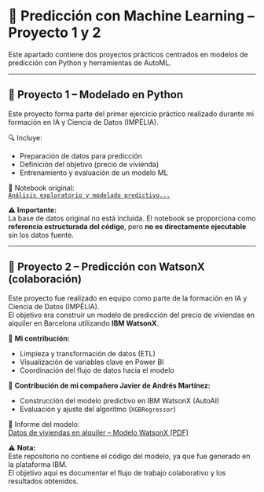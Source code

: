 # 🤖 Predicción con Machine Learning – Proyecto 1 y 2

Este apartado contiene dos proyectos prácticos centrados en modelos de predicción con Python y herramientas de AutoML.

---

## 🧠 Proyecto 1 – Modelado en Python

Este proyecto forma parte del primer ejercicio práctico realizado durante mi formación en IA y Ciencia de Datos (IMPÈLIA).

🔍 Incluye:
- Preparación de datos para predicción
- Definición del objetivo (precio de vivienda)
- Entrenamiento y evaluación de un modelo ML

📎 Notebook original:  
[`Análisis exploratorio y modelado predictivo...`](../ETL_Python/Análisis%20exploratorio%20y%20modelado%20predictivo%20de%20precios%20de%20viviendas%20en%20Barcelona.ipynb)

⚠️ **Importante:**  
La base de datos original no está incluida. El notebook se proporciona como **referencia estructurada del código**, pero **no es directamente ejecutable** sin los datos fuente.

---

## 🧠 Proyecto 2 – Predicción con WatsonX (colaboración)

Este proyecto fue realizado en equipo como parte de la formación en IA y Ciencia de Datos (IMPÈLIA).  
El objetivo era construir un modelo de predicción del precio de viviendas en alquiler en Barcelona utilizando **IBM WatsonX**.

🔹 **Mi contribución:**  
- Limpieza y transformación de datos (ETL)  
- Visualización de variables clave en Power BI  
- Coordinación del flujo de datos hacia el modelo

🔹 **Contribución de mi compañero Javier de Andrés Martínez:**  
- Construcción del modelo predictivo en IBM WatsonX (AutoAI)  
- Evaluación y ajuste del algoritmo (`XGBRegressor`)

📎 Informe del modelo:  
[Datos de viviendas en alquiler – Modelo WatsonX (PDF)](./Datos%20de%20viviendas%20en%20alquiler%20en%20la%20ciudad%20de%20Barcelona%20-%20P4%20Regresor%20XGB%20-%20Modelo_2025_1_8_17_23_27.pdf)

⚠️ **Nota:**  
Este repositorio no contiene el código del modelo, ya que fue generado en la plataforma IBM.  
El objetivo aquí es documentar el flujo de trabajo colaborativo y los resultados obtenidos.
